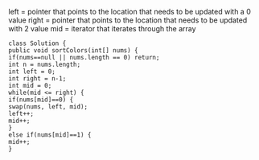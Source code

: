 left = pointer that points to the location that needs to be updated with a 0 value
right = pointer that points to the location that needs to be updated with 2 value
mid = iterator that iterates through the array
​
```
class Solution {
public void sortColors(int[] nums) {
if(nums==null || nums.length == 0) return;
int n = nums.length;
int left = 0;
int right = n-1;
int mid = 0;
while(mid <= right) {
if(nums[mid]==0) {
swap(nums, left, mid);
left++;
mid++;
}
else if(nums[mid]==1) {
mid++;
}